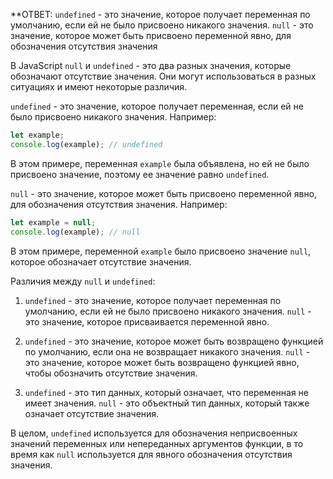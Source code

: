 **ОТВЕТ:
	`undefined` - это значение, которое получает переменная по умолчанию, если ей не было присвоено никакого значения.
	`null` - это значение, которое может быть присвоено переменной явно, для обозначения отсутствия значения

В JavaScript `null` и `undefined` - это два разных значения, которые обозначают отсутствие значения. Они могут использоваться в разных ситуациях и имеют некоторые различия.

`undefined` - это значение, которое получает переменная, если ей не было присвоено никакого значения. Например:

```javascript
let example;
console.log(example); // undefined
```

В этом примере, переменная `example` была объявлена, но ей не было присвоено значение, поэтому ее значение равно `undefined`.

`null` - это значение, которое может быть присвоено переменной явно, для обозначения отсутствия значения. Например:

```javascript
let example = null;
console.log(example); // null
```

В этом примере, переменной `example` было присвоено значение `null`, которое обозначает отсутствие значения.

Различия между `null` и `undefined`:

1. `undefined` - это значение, которое получает переменная по умолчанию, если ей не было присвоено никакого значения. `null` - это значение, которое присваивается переменной явно.
    
2. `undefined` - это значение, которое может быть возвращено функцией по умолчанию, если она не возвращает никакого значения. `null` - это значение, которое может быть возвращено функцией явно, чтобы обозначить отсутствие значения.
    
3. `undefined` - это тип данных, который означает, что переменная не имеет значения. `null` - это объектный тип данных, который также означает отсутствие значения.
    

В целом, `undefined` используется для обозначения неприсвоенных значений переменных или непереданных аргументов функции, в то время как `null` используется для явного обозначения отсутствия значения.